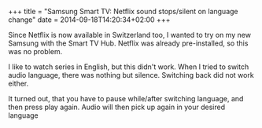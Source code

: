 +++
title = "Samsung Smart TV: Netflix sound stops/silent on language change"
date = 2014-09-18T14:20:34+02:00
+++

Since Netflix is now available in Switzerland too, I wanted to try on my new Samsung with the Smart TV Hub. Netflix was already pre-installed, so this was no problem. 

I like to watch series in English, but this didn't work. When I tried to switch audio language, there was nothing but silence. Switching back did not work either. 

It turned out, that you have to pause while/after switching language, and then press play again. Audio will then pick up again in your desired language